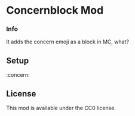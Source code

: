 # Concernblock Mod

### Info

It adds the concern emoji as a block in MC, what?

## Setup

:concern:

## License

This mod is available under the CC0 license.
